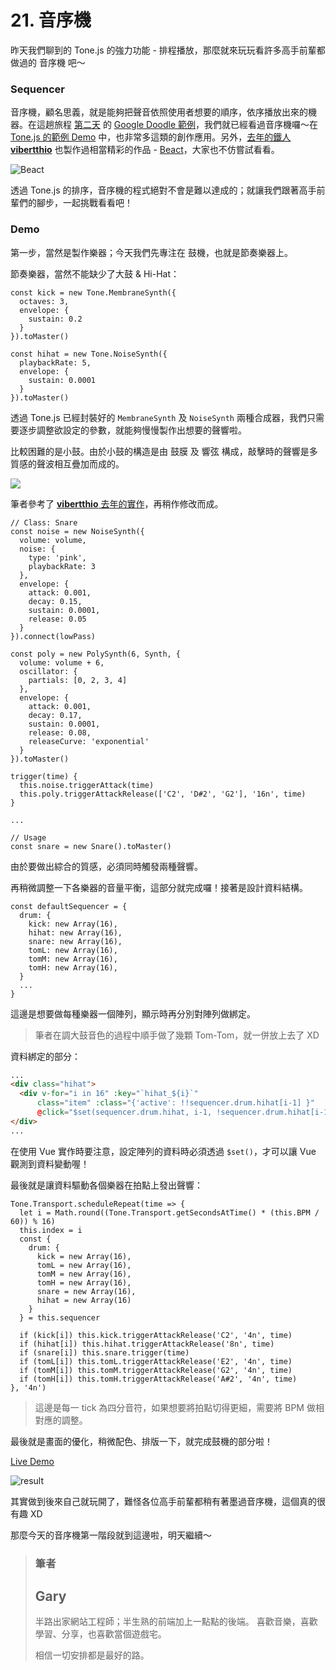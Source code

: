 # 21. 音序機

昨天我們聊到的 Tone.js 的強力功能 - 排程播放，那麼就來玩玩看許多高手前輩都做過的 音序機 吧～

### Sequencer

音序機，顧名思義，就是能夠把聲音依照使用者想要的順序，依序播放出來的機器。在這趟旅程 [第二天](https://ithelp.ithome.com.tw/articles/10202670) 的 [Google Doodle 範例](https://www.google.com/logos/doodles/2017/fischinger/fischinger17.9.html)，我們就已經看過音序機囉～在 [Tone.js 的範例 Demo](https://tonejs.github.io/demos) 中，也非常多這類的創作應用。另外，[去年的鐵人 **vibertthio**](https://ithelp.ithome.com.tw/users/20107828/ironman/1552) 也製作過相當精彩的作品 - [Beact](https://beact.herokuapp.com/)，大家也不仿嘗試看看。

![Beact](https://i.imgur.com/W2wN8ee.png)

透過 Tone.js 的排序，音序機的程式絕對不會是難以達成的；就讓我們跟著高手前輩們的腳步，一起挑戰看看吧！

### Demo

第一步，當然是製作樂器；今天我們先專注在 鼓機，也就是節奏樂器上。

節奏樂器，當然不能缺少了大鼓 & Hi-Hat：

```javascript=
const kick = new Tone.MembraneSynth({
  octaves: 3,
  envelope: {
    sustain: 0.2
  }
}).toMaster()

const hihat = new Tone.NoiseSynth({
  playbackRate: 5,
  envelope: {
    sustain: 0.0001
  }
}).toMaster()
```

透過 Tone.js 已經封裝好的 `MembraneSynth` 及 `NoiseSynth` 兩種合成器，我們只需要逐步調整欲設定的參數，就能夠慢慢製作出想要的聲響啦。

比較困難的是小鼓。由於小鼓的構造是由 鼓膜 及 響弦 構成，敲擊時的聲響是多質感的聲波相互疊加而成的。

![](https://i.imgur.com/0rD04F0.jpg)

筆者參考了 [**vibertthio** 去年的實作](https://gist.github.com/vibertthio/9c815b7edeee2aab3aec35de7dfa57bb)，再稍作修改而成。

```javascript=
// Class: Snare
const noise = new NoiseSynth({
  volume: volume,
  noise: {
    type: 'pink',
    playbackRate: 3
  },
  envelope: {
    attack: 0.001,
    decay: 0.15,
    sustain: 0.0001,
    release: 0.05
  }
}).connect(lowPass)

const poly = new PolySynth(6, Synth, {
  volume: volume + 6,
  oscillator: {
    partials: [0, 2, 3, 4]
  },
  envelope: {
    attack: 0.001,
    decay: 0.17,
    sustain: 0.0001,
    release: 0.08,
    releaseCurve: 'exponential'
  }
}).toMaster()

trigger(time) {
  this.noise.triggerAttack(time)
  this.poly.triggerAttackRelease(['C2', 'D#2', 'G2'], '16n', time)
}

...

// Usage
const snare = new Snare().toMaster()
```

由於要做出綜合的質感，必須同時觸發兩種聲響。

再稍微調整一下各樂器的音量平衡，這部分就完成囉！接著是設計資料結構。

```javascript=
const defaultSequencer = {
  drum: {
    kick: new Array(16),
    hihat: new Array(16),
    snare: new Array(16),
    tomL: new Array(16),
    tomM: new Array(16),
    tomH: new Array(16),
  }
  ...
}
```

這邊是想要做每種樂器一個陣列，顯示時再分別對陣列做綁定。

> 筆者在調大鼓音色的過程中順手做了幾顆 Tom-Tom，就一併放上去了 XD

資料綁定的部分：

```html
...
<div class="hihat">
  <div v-for="i in 16" :key="`hihat_${i}`"
      class="item" :class="{'active': !!sequencer.drum.hihat[i-1] }"
      @click="$set(sequencer.drum.hihat, i-1, !sequencer.drum.hihat[i-1])" />
</div>
...
```

在使用 Vue 實作時要注意，設定陣列的資料時必須透過 `$set()`，才可以讓 Vue 觀測到資料變動喔！

最後就是讓資料驅動各個樂器在拍點上發出聲響：

```javascript=
Tone.Transport.scheduleRepeat(time => {
  let i = Math.round((Tone.Transport.getSecondsAtTime() * (this.BPM / 60)) % 16)
  this.index = i
  const {
    drum: {
      kick = new Array(16),
      tomL = new Array(16),
      tomM = new Array(16),
      tomH = new Array(16),
      snare = new Array(16),
      hihat = new Array(16)
    }
  } = this.sequencer

  if (kick[i]) this.kick.triggerAttackRelease('C2', '4n', time)
  if (hihat[i]) this.hihat.triggerAttackRelease('8n', time)
  if (snare[i]) this.snare.trigger(time)
  if (tomL[i]) this.tomL.triggerAttackRelease('E2', '4n', time)
  if (tomM[i]) this.tomM.triggerAttackRelease('G2', '4n', time)
  if (tomH[i]) this.tomH.triggerAttackRelease('A#2', '4n', time)
}, '4n')
```

> 這邊是每一 tick 為四分音符，如果想要將拍點切得更細，需要將 BPM 做相對應的調整。

最後就是畫面的優化，稍微配色、排版一下，就完成鼓機的部分啦！

[Live Demo](https://schaoss.github.io/web-audio/#/sequencer)

![result](https://i.imgur.com/4SZ0fMw.png)

其實做到後來自己就玩開了，難怪各位高手前輩都稍有著墨過音序機，這個真的很有趣 XD

那麼今天的音序機第一階段就到這邊啦，明天繼續～

> ### 筆者
>
> ## Gary
>
> 半路出家網站工程師；半生熟的前端加上一點點的後端。
> 喜歡音樂，喜歡學習、分享，也喜歡當個遊戲宅。
>
> 相信一切安排都是最好的路。
